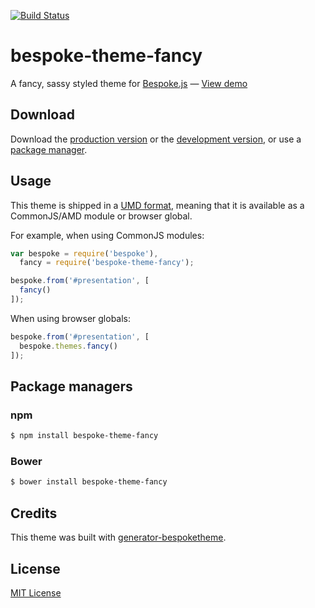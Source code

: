[![Build Status](https://secure.travis-ci.org/fegemo/bespoke-theme-fancy.png?branch=master)](https://travis-ci.org/fegemo/bespoke-theme-fancy)

# bespoke-theme-fancy

A fancy, sassy styled theme for [Bespoke.js](http://markdalgleish.com/projects/bespoke.js) &mdash; [View demo](http://fegemo.github.io/bespoke-theme-fancy)

## Download

Download the [production version][min] or the [development version][max], or use a [package manager](#package-managers).

[min]: https://raw.github.com/fegemo/bespoke-theme-fancy/master/dist/bespoke-theme-fancy.min.js
[max]: https://raw.github.com/fegemo/bespoke-theme-fancy/master/dist/bespoke-theme-fancy.js

## Usage

This theme is shipped in a [UMD format](https://github.com/umdjs/umd), meaning that it is available as a CommonJS/AMD module or browser global.

For example, when using CommonJS modules:

```js
var bespoke = require('bespoke'),
  fancy = require('bespoke-theme-fancy');

bespoke.from('#presentation', [
  fancy()
]);
```

When using browser globals:

```js
bespoke.from('#presentation', [
  bespoke.themes.fancy()
]);
```

## Package managers

### npm

```bash
$ npm install bespoke-theme-fancy
```

### Bower

```bash
$ bower install bespoke-theme-fancy
```

## Credits

This theme was built with [generator-bespoketheme](https://github.com/markdalgleish/generator-bespoketheme).

## License

[MIT License](http://en.wikipedia.org/wiki/MIT_License)
